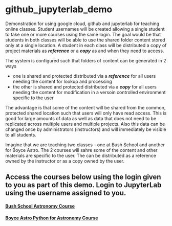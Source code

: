 # github_jupyterlab_demo

Demonstration for using google cloud, github and jupyterlab for teaching online classes. Student usernames will be created allowing a single student to take one or more courses using the same login. The goal would be that students in both classes will be able to use the shared folder content stored only at a single location. A student in each class will be distributed a copy of project materials as ***reference*** or a ***copy*** as and when they need to access.

The system is configured such that folders of content can be generated in 2 ways
- one is shared and protected distributed via a ***reference*** for all users needing the content for lookup and processing
- the other is shared and protected distributed via a ***copy*** for all users needing the content for modification in a versoin controlled environment specific to the user

The advantage is that some of the content will be shared from the common, protected shared location such that users will only have read access. This is good for large amounts of data as well as data that does not need to be replicated across multiple users and multiple projects. Also this data can be changed once by administrators (instructors) and will immediately be visible to all students. 

Imagine that we are teaching two classes - one at Bush School and another for Boyce Astro.  The 2 courses will sahre some of the content and other materials are specific to the user.  The can be distributed as a reference owned by the instructor or as a copy owned by the user.  

## Access the courses below using the login given to you as part of this demo.  Login to JupyterLab using the username assigned to you.

#### [Bush School Astronomy Course](https://chandrunarayan.github.io/astronomy/)
#### [Boyce Astro Python for Astronomy Course](https://drunarayan.github.io/python4astronomy/)
